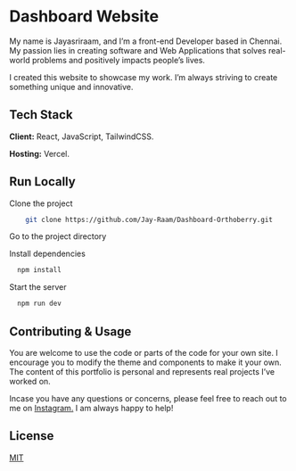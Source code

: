 # Dashboard Website

My name is Jayasriraam, and I’m a front-end Developer based in Chennai. My passion lies in creating software and Web Applications that solves real-world problems and positively impacts people’s lives.

I created this website to showcase my work. I’m always striving to create something unique and innovative.

## Tech Stack

**Client:** React, JavaScript, TailwindCSS.

**Hosting:** Vercel.

## Run Locally

Clone the project

```bash
    git clone https://github.com/Jay-Raam/Dashboard-Orthoberry.git
```

Go to the project directory

Install dependencies

```bash
  npm install
```

Start the server

```bash
  npm run dev
```

## Contributing & Usage

You are welcome to use the code or parts of the code for your own site. I encourage you to modify the theme and components to make it your own. The content of this portfolio is personal and represents real projects I’ve worked on.

Incase you have any questions or concerns, please feel free to reach out to me on [Instagram.](https://www.instagram.com/_ivanjay_/) I am always happy to help!

## License

[MIT](https://choosealicense.com/licenses/mit/)
